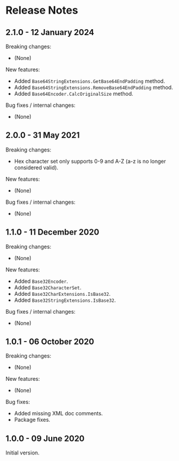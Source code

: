 # Release Notes

## 2.1.0 - 12 January 2024

Breaking changes:
- (None)

New features:
- Added `Base64StringExtensions.GetBase64EndPadding` method.
- Added `Base64StringExtensions.RemoveBase64EndPadding` method.
- Added `Base64Encoder.CalcOriginalSize` method.

Bug fixes / internal changes:
- (None)

## 2.0.0 - 31 May 2021

Breaking changes:
- Hex character set only supports 0-9 and A-Z (a-z is no longer considered valid).

New features:
- (None)

Bug fixes / internal changes:
- (None)

## 1.1.0 - 11 December 2020

Breaking changes:
- (None)

New features:
- Added `Base32Encoder`.
- Added `Base32CharacterSet`.
- Added `Base32CharExtensions.IsBase32`.
- Added `Base32StringExtensions.IsBase32`.

Bug fixes / internal changes:
- (None)

## 1.0.1 - 06 October 2020

Breaking changes:
- (None)

New features:
- (None)

Bug fixes:
- Added missing XML doc comments.
- Package fixes.

## 1.0.0 - 09 June 2020

Initial version.
